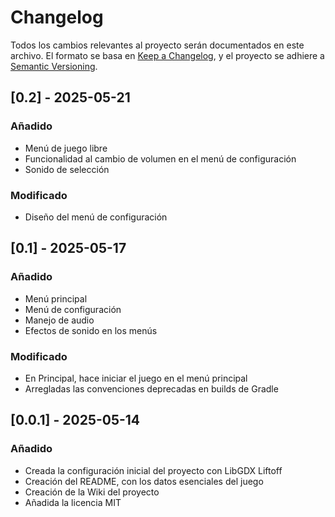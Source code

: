 # Changelog

Todos los cambios relevantes al proyecto serán documentados en este archivo. El formato se basa en [Keep a Changelog](https://keepachangelog.com/en/1.1.0/), y el proyecto se adhiere a [Semantic Versioning](https://semver.org/spec/v2.0.0.html).

## [0.2] - 2025-05-21
### Añadido
- Menú de juego libre
- Funcionalidad al cambio de volumen en el menú de configuración
- Sonido de selección

### Modificado
- Diseño del menú de configuración

## [0.1] - 2025-05-17
### Añadido
- Menú principal
- Menú de configuración
- Manejo de audio
- Efectos de sonido en los menús

### Modificado
- En Principal, hace iniciar el juego en el menú principal
- Arregladas las convenciones deprecadas en builds de Gradle

## [0.0.1] - 2025-05-14
### Añadido
- Creada la configuración inicial del proyecto con LibGDX Liftoff
- Creación del README, con los datos esenciales del juego
- Creación de la Wiki del proyecto
- Añadida la licencia MIT
